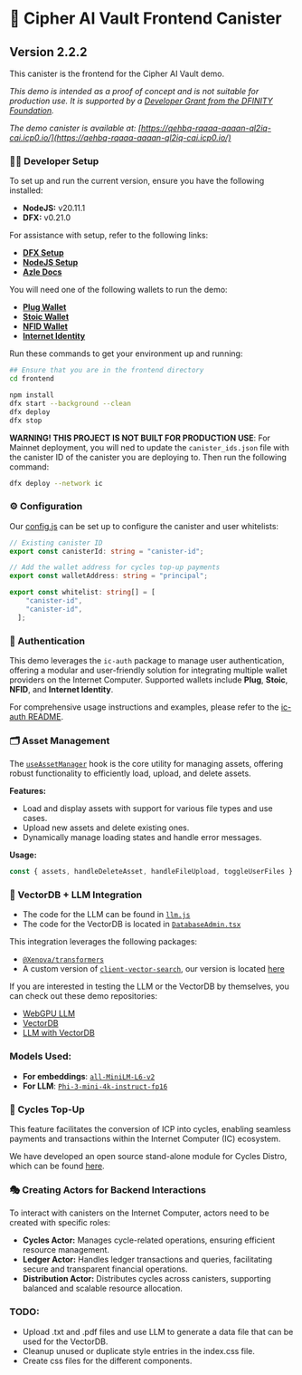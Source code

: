 # 🔐 Cipher AI Vault Frontend Canister
## Version 2.2.2

This canister is the frontend for the Cipher AI Vault demo.

*This demo is intended as a proof of concept and is not suitable for production use. It is supported by a [Developer Grant from the DFINITY Foundation](https://dfinity.org/grants).*

*The demo canister is available at: [https://qehbq-rqaaa-aaaan-ql2iq-cai.icp0.io/](https://qehbq-rqaaa-aaaan-ql2iq-cai.icp0.io/)*

### 👨‍💻 Developer Setup

To set up and run the current version, ensure you have the following installed:
- **NodeJS:** v20.11.1
- **DFX:** v0.21.0

For assistance with setup, refer to the following links:

- [**DFX Setup**](https://internetcomputer.org/docs/current/developer-docs/getting-started/install)
- [**NodeJS Setup**](https://docs.npmjs.com/downloading-and-installing-node-js-and-npm)
- [**Azle Docs**](https://github.com/demergent-labs/azle)

You will need one of the following wallets to  run the demo:

- [**Plug Wallet**](https://plugwallet.ooo/)
- [**Stoic Wallet**](https://www.stoicwallet.com/)
- [**NFID Wallet**](https://nfid.one/)
- [**Internet Identity**](https://identity.raw.ic0.app/)

Run these commands to get your environment up and running:

```bash
## Ensure that you are in the frontend directory
cd frontend

npm install
dfx start --background --clean
dfx deploy
dfx stop
```

**WARNING! THIS PROJECT IS NOT BUILT FOR PRODUCTION USE**: For Mainnet deployment, you will ned to update the `canister_ids.json` file with the canister ID of the canister you are deploying to. Then run the following command:
```bash
dfx deploy --network ic
```

### ⚙️ Configuration

Our [config.js](https://github.com/supaIC/Cipher-AI-Vault/blob/main/frontend/frontend/config.ts) can be set up to configure the canister and user whitelists:

```typescript
// Existing canister ID
export const canisterId: string = "canister-id";

// Add the wallet address for cycles top-up payments
export const walletAddress: string = "principal";

export const whitelist: string[] = [
    "canister-id",
    "canister-id",
  ];
```

### 🔑 Authentication

This demo leverages the `ic-auth` package to manage user authentication, offering a modular and user-friendly solution for integrating multiple wallet providers on the Internet Computer. Supported wallets include **Plug**, **Stoic**, **NFID**, and **Internet Identity**.

For comprehensive usage instructions and examples, please refer to the [ic-auth README](https://github.com/cp-daniel-mccoy/ic-auth#readme).

### 🗂️ Asset Management

The [`useAssetManager`](https://github.com/supaIC/Cipher-AI-Vault/blob/main/frontend/frontend/hooks/assetManager/assetManager.js) hook is the core utility for managing assets, offering robust functionality to efficiently load, upload, and delete assets.

**Features:**
- Load and display assets with support for various file types and use cases.
- Upload new assets and delete existing ones.
- Dynamically manage loading states and handle error messages.

**Usage:**
```typescript
const { assets, handleDeleteAsset, handleFileUpload, toggleUserFiles } = useAssetManager(currentUser, bucketName);
```

### 🧠 VectorDB + LLM Integration

- The code for the LLM can be found in [`llm.js`](https://github.com/supaIC/Cipher-AI-Vault/blob/main/frontend/frontend/hooks/modelManager/llm.js)
- The code for the VectorDB is located in [`DatabaseAdmin.tsx`](https://github.com/supaIC/Cipher-AI-Vault/blob/main/frontend/frontend/components/DatabaseAdmin.tsx)

This integration leverages the following packages:
- [`@Xenova/transformers`](https://www.npmjs.com/package/@xenova/transformers)
- A custom version of [`client-vector-search`](https://github.com/yusufhilmi/client-vector-search), our version is located [here](https://github.com/supaIC/Cipher-AI-Vault/tree/main/frontend/frontend/hooks/client-vector-search)

If you are interested in testing the LLM or the VectorDB by themselves, you can check out these demo repositories:
- [WebGPU LLM](https://github.com/supaIC/ic-webgpu-ai-template)
- [VectorDB](https://github.com/supaIC/ic-vectordb-graph-template)
- [LLM with VectorDB](https://github.com/supaIC/ic-webgpu-ai-graph-demo)

### Models Used:
- **For embeddings**: [`all-MiniLM-L6-v2`](https://huggingface.co/Xenova/all-MiniLM-L6-v2)
- **For LLM**: [`Phi-3-mini-4k-instruct-fp16`](https://huggingface.co/Xenova/Phi-3-mini-4k-instruct_fp16)

### 🔄 Cycles Top-Up

This feature facilitates the conversion of ICP into cycles, enabling seamless payments and transactions within the Internet Computer (IC) ecosystem.

We have developed an open source stand-alone module for Cycles Distro, which can be found [here](https://github.com/supaIC/cycles-distro).


### 🎭 Creating Actors for Backend Interactions

To interact with canisters on the Internet Computer, actors need to be created with specific roles:

- **Cycles Actor:** Manages cycle-related operations, ensuring efficient resource management.
- **Ledger Actor:** Handles ledger transactions and queries, facilitating secure and transparent financial operations.
- **Distribution Actor:** Distributes cycles across canisters, supporting balanced and scalable resource allocation.

### TODO:

- Upload .txt and .pdf files and use LLM to generate a data file that can be used for the VectorDB.
- Cleanup unused or duplicate style entries in the index.css file.
- Create css files for the different components.